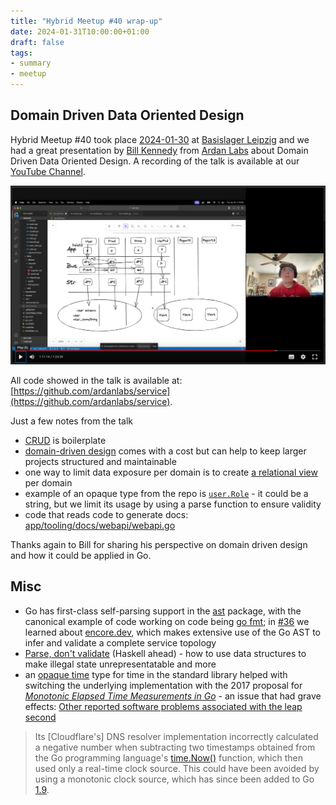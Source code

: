```yaml
---
title: "Hybrid Meetup #40 wrap-up"
date: 2024-01-31T10:00:00+01:00
draft: false
tags:
- summary
- meetup
---
```


## Domain Driven Data Oriented Design

Hybrid Meetup #40 took place
[2024-01-30](https://www.meetup.com/leipzig-golang/events/298481328/) at
[Basislager Leipzig](https://www.basislager.co/) and we had a great
presentation by [Bill Kennedy](https://twitter.com/goinggodotnet) from [Ardan Labs](https://www.ardanlabs.com/) about Domain Driven Data
Oriented Design. A recording of the talk is available at our [YouTube Channel](https://www.youtube.com/@golangleipzig1131).

[![](/images/meetup-40-youtube-thumb.png)](https://youtu.be/zuLsdP3i8sQ)

All code showed in the talk is available at:
[https://github.com/ardanlabs/service](https://github.com/ardanlabs/service).

Just a few notes from the talk

* [CRUD](https://en.wikipedia.org/wiki/Create,_read,_update_and_delete) is boilerplate
* [domain-driven design](https://en.wikipedia.org/wiki/Domain-driven_design) comes with a cost but can help to keep larger projects structured and maintainable
* one way to limit data exposure per domain is to create [a relational view](https://en.wikipedia.org/wiki/View_(SQL)) per domain
* example of an opaque type from the repo is
  [`user.Role`](https://github.com/ardanlabs/service/blob/387cc15defe9c9e01ca130118c8e01ed1a164844/business/core/user/role.go#L17-L20) - it could be a string, but we limit its usage by using a parse function to
ensure validity
* code that reads code to generate docs: [app/tooling/docs/webapi/webapi.go](https://github.com/ardanlabs/service/blob/387cc15defe9c9e01ca130118c8e01ed1a164844/app/tooling/docs/webapi/webapi.go)

Thanks again to Bill for sharing his perspective on domain driven design and
how it could be applied in Go.

## Misc

* Go has first-class self-parsing support in the
  [ast](https://pkg.go.dev/go/ast) package, with the canonical example of code
working on code being [go
fmt](https://cs.opensource.google/go/go/+/refs/tags/go1.21.6:src/cmd/gofmt/gofmt.go);
in [#36](https://golangleipzig.space/posts/meetup-36-wrapup/) we learned about
[encore.dev](https://github.com/encoredev/encore), which makes extensive use of
the Go AST to infer and validate a complete service topology
* [Parse, don't
  validate](https://lexi-lambda.github.io/blog/2019/11/05/parse-don-t-validate/)
(Haskell ahead) - how to use data structures to make illegal state
unrepresentatable and more
* an [opaque time](https://en.wikipedia.org/wiki/Opaque_data_type) type for time in the
  standard library helped with switching the underlying implementation with the 2017 proposal for [*Monotonic
Elapsed Time Measurements in
Go*](https://go.googlesource.com/proposal/+/master/design/12914-monotonic.md) - an issue that had grave effects: [Other reported software problems associated
with the leap second](https://en.wikipedia.org/wiki/Leap_second#Other_reported_software_problems_associated_with_the_leap_second)

> Its [Cloudflare's] DNS resolver implementation incorrectly calculated a
> negative number when subtracting two timestamps obtained from the Go
> programming language's [time.Now()](https://pkg.go.dev/time#Now) function,
> which then used only a real-time clock source. This could have been avoided
> by using a monotonic clock source, which has since been added to Go [1.9](https://go.dev/doc/go1.9#monotonic-time).

